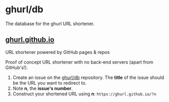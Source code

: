# ghurl/db

The database for the ghurl URL shortener.

## [ghurl.github.io](https://ghurl.github.io)

URL shortener powered by GitHub pages & repos

<p>
    Proof of concept URL shortener with no back-end servers (apart from GitHub's!).
</p>
<ol>
    <li>
        Create an issue on the <a href="https://github.com/ghurl/db/issues">ghurl/db</a> repository.
        The <strong>title</strong> of the issue should be the URL you want to redirect to.
    </li>
    <li>Note <strong>n</strong>, the <strong>issue's number</strong>.</li>
    <li>
        Construct your shortened URL using <strong>n</strong>:
        <code>https://ghurl.github.io/?n</code>
    </li>
</ol>
